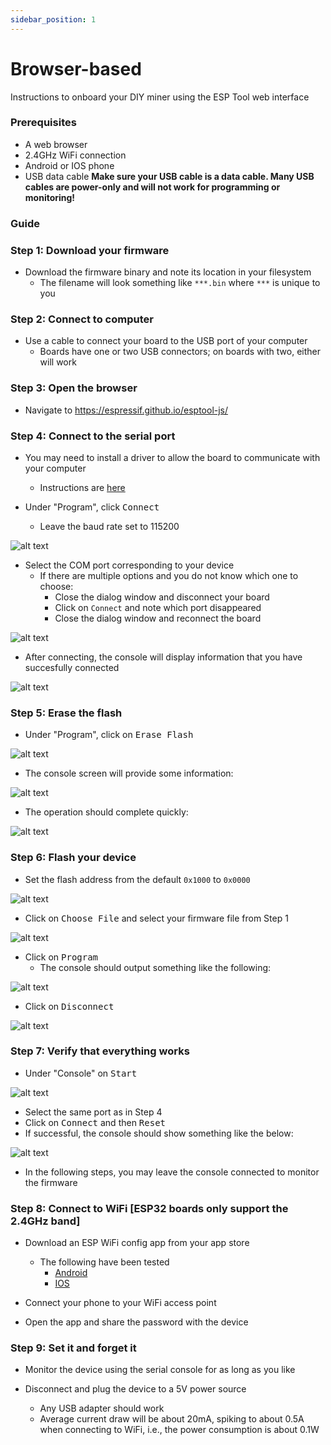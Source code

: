 ```yaml
---
sidebar_position: 1
---
```


# Browser-based

Instructions to onboard your DIY miner using the ESP Tool web interface

### Prerequisites
* A web browser
* 2.4GHz WiFi connection
* Android or IOS phone
* USB data cable **Make sure your USB cable is a data cable. Many USB cables are power-only and will not work for programming or monitoring!**

### Guide

### Step 1: Download your firmware

* Download the firmware binary and note its location in your filesystem
  * The filename will look something like `***.bin` where `***` is unique to you

### Step 2: Connect to computer

* Use a cable to connect your board to the USB port of your computer
  * Boards have one or two USB connectors; on boards with two, either will work

### Step 3: Open the browser

* Navigate to https://espressif.github.io/esptool-js/

### Step 4: Connect to the serial port

* You may need to install a driver to allow the board to communicate with your computer
  * Instructions are [here](https://docs.espressif.com/projects/esp-idf/en/v5.2.2/esp32s3/get-started/establish-serial-connection.html)

* Under "Program", click <kbd>Connect</kbd>
  * Leave the baud rate set to 115200

![alt text](image-01-program.png)

* Select the COM port corresponding to your device
    * If there are multiple options and you do not know which one to choose:
      * Close the dialog window and disconnect your board
      * Click on `Connect` and note which port disappeared
      * Close the dialog window and reconnect the board

![alt text](image-02-dialog.png)

* After connecting, the console will display information that you have succesfully connected

![alt text](image-03-connection.png)

### Step 5: Erase the flash

* Under "Program", click on <kbd>Erase Flash</kbd>

![alt text](image-04-erase.png)

* The console screen will provide some information:

![alt text](image-05-erasing.png)

* The operation should complete quickly:

![alt text](image-06-erased.png)


### Step 6: Flash your device

* Set the flash address from the default `0x1000` to `0x0000`

![alt text](image-07-address.png)

* Click on <kbd>Choose File</kbd> and select your firmware file from Step 1

![alt text](image-08-select.png)

* Click on <kbd>Program</kbd>
  * The console should output something like the following:

![alt text](image-09-writing.png)

* Click on <kbd>Disconnect</kbd>

![alt text](image-10-disconnect.png)

### Step 7: Verify that everything works 

* Under "Console" on <kbd>Start</kbd>

![alt text](image-11-start.png)

* Select the same port as in Step 4
* Click on <kbd>Connect</kbd> and then <kbd>Reset</kbd>
* If successful, the console should show something like the below:

![alt text](image-12-success.png)

* In the following steps, you may leave the console connected to monitor the firmware

### Step 8: Connect to WiFi [ESP32 boards only support the 2.4GHz band]

* Download an ESP WiFi config app from your app store
  * The following have been tested
    * [Android](https://play.google.com/store/apps/details?id=com.techbot.smart_config)
    * [IOS](https://apps.apple.com/us/app/smartconnect-for-esp/id1592092325)

* Connect your phone to your WiFi access point

* Open the app and share the password with the device

### Step 9: Set it and forget it

* Monitor the device using the serial console for as long as you like

* Disconnect and plug the device to a 5V power source
  * Any USB adapter should work
  * Average current draw will be about 20mA, spiking to about 0.5A when connecting to WiFi, i.e., the power consumption is about 0.1W
